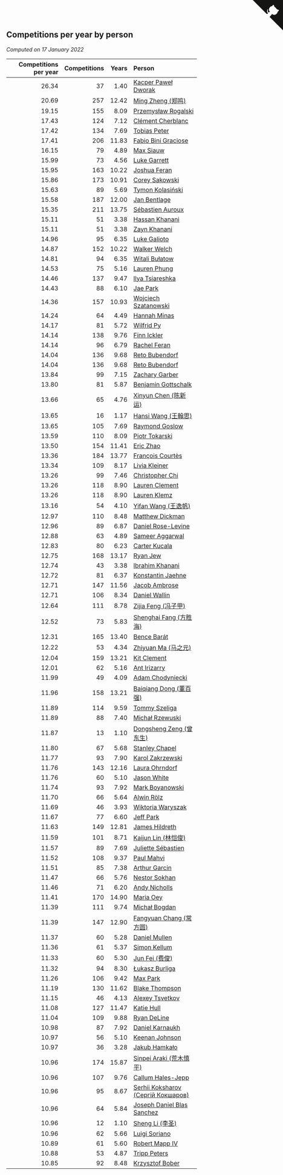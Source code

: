 ## Competitions per year by person

*Computed on 17 January 2022*

| Competitions per year | Competitions | Years | Person |
| ---: | ---: | ---: | :--- |
| 26.34 | 37 | 1.40 | [Kacper Paweł Dworak](https://www.worldcubeassociation.org/persons/2020DWOR01) |
| 20.69 | 257 | 12.42 | [Ming Zheng (郑鸣)](https://www.worldcubeassociation.org/persons/2009ZHEN11) |
| 19.15 | 155 | 8.09 | [Przemysław Rogalski](https://www.worldcubeassociation.org/persons/2013ROGA02) |
| 17.43 | 124 | 7.12 | [Clément Cherblanc](https://www.worldcubeassociation.org/persons/2014CHER05) |
| 17.42 | 134 | 7.69 | [Tobias Peter](https://www.worldcubeassociation.org/persons/2014PETE03) |
| 17.41 | 206 | 11.83 | [Fabio Bini Graciose](https://www.worldcubeassociation.org/persons/2010GRAC02) |
| 16.15 | 79 | 4.89 | [Max Siauw](https://www.worldcubeassociation.org/persons/2017SIAU02) |
| 15.99 | 73 | 4.56 | [Luke Garrett](https://www.worldcubeassociation.org/persons/2017GARR05) |
| 15.95 | 163 | 10.22 | [Joshua Feran](https://www.worldcubeassociation.org/persons/2011FERA01) |
| 15.86 | 173 | 10.91 | [Corey Sakowski](https://www.worldcubeassociation.org/persons/2011SAKO01) |
| 15.63 | 89 | 5.69 | [Tymon Kolasiński](https://www.worldcubeassociation.org/persons/2016KOLA02) |
| 15.58 | 187 | 12.00 | [Jan Bentlage](https://www.worldcubeassociation.org/persons/2010BENT01) |
| 15.35 | 211 | 13.75 | [Sébastien Auroux](https://www.worldcubeassociation.org/persons/2008AURO01) |
| 15.11 | 51 | 3.38 | [Hassan Khanani](https://www.worldcubeassociation.org/persons/2018KHAN26) |
| 15.11 | 51 | 3.38 | [Zayn Khanani](https://www.worldcubeassociation.org/persons/2018KHAN28) |
| 14.96 | 95 | 6.35 | [Luke Galioto](https://www.worldcubeassociation.org/persons/2015GALI02) |
| 14.87 | 152 | 10.22 | [Walker Welch](https://www.worldcubeassociation.org/persons/2011WELC01) |
| 14.81 | 94 | 6.35 | [Witali Bułatow](https://www.worldcubeassociation.org/persons/2015BUAT01) |
| 14.53 | 75 | 5.16 | [Lauren Phung](https://www.worldcubeassociation.org/persons/2016PHUN02) |
| 14.46 | 137 | 9.47 | [Ilya Tsiareshka](https://www.worldcubeassociation.org/persons/2012TERE01) |
| 14.43 | 88 | 6.10 | [Jae Park](https://www.worldcubeassociation.org/persons/2015PARK24) |
| 14.36 | 157 | 10.93 | [Wojciech Szatanowski](https://www.worldcubeassociation.org/persons/2011SZAT01) |
| 14.24 | 64 | 4.49 | [Hannah Minas](https://www.worldcubeassociation.org/persons/2017MINA04) |
| 14.17 | 81 | 5.72 | [Wilfrid Py](https://www.worldcubeassociation.org/persons/2016PYWI01) |
| 14.14 | 138 | 9.76 | [Finn Ickler](https://www.worldcubeassociation.org/persons/2012ICKL01) |
| 14.14 | 96 | 6.79 | [Rachel Feran](https://www.worldcubeassociation.org/persons/2015FERA01) |
| 14.04 | 136 | 9.68 | [Reto Bubendorf](https://www.worldcubeassociation.org/persons/2012BUBE01) |
| 14.04 | 136 | 9.68 | [Reto Bubendorf](https://www.worldcubeassociation.org/persons/2012BUBE01) |
| 13.84 | 99 | 7.15 | [Zachary Garber](https://www.worldcubeassociation.org/persons/2014GARB01) |
| 13.80 | 81 | 5.87 | [Benjamin Gottschalk](https://www.worldcubeassociation.org/persons/2016GOTT01) |
| 13.66 | 65 | 4.76 | [Xinyun Chen (陈新运)](https://www.worldcubeassociation.org/persons/2017CHEN36) |
| 13.65 | 16 | 1.17 | [Hansi Wang (王翰思)](https://www.worldcubeassociation.org/persons/2020WANG19) |
| 13.65 | 105 | 7.69 | [Raymond Goslow](https://www.worldcubeassociation.org/persons/2014GOSL01) |
| 13.59 | 110 | 8.09 | [Piotr Tokarski](https://www.worldcubeassociation.org/persons/2013TOKA01) |
| 13.50 | 154 | 11.41 | [Eric Zhao](https://www.worldcubeassociation.org/persons/2010ZHAO19) |
| 13.36 | 184 | 13.77 | [François Courtès](https://www.worldcubeassociation.org/persons/2008COUR01) |
| 13.34 | 109 | 8.17 | [Livia Kleiner](https://www.worldcubeassociation.org/persons/2013KLEI03) |
| 13.26 | 99 | 7.46 | [Christopher Chi](https://www.worldcubeassociation.org/persons/2014CHIC01) |
| 13.26 | 118 | 8.90 | [Lauren Clement](https://www.worldcubeassociation.org/persons/2013KLEM01) |
| 13.26 | 118 | 8.90 | [Lauren Klemz](https://www.worldcubeassociation.org/persons/2013KLEM01) |
| 13.16 | 54 | 4.10 | [Yifan Wang (王逸帆)](https://www.worldcubeassociation.org/persons/2017WANY29) |
| 12.97 | 110 | 8.48 | [Matthew Dickman](https://www.worldcubeassociation.org/persons/2013DICK01) |
| 12.96 | 89 | 6.87 | [Daniel Rose-Levine](https://www.worldcubeassociation.org/persons/2015ROSE01) |
| 12.88 | 63 | 4.89 | [Sameer Aggarwal](https://www.worldcubeassociation.org/persons/2017AGGA01) |
| 12.83 | 80 | 6.23 | [Carter Kucala](https://www.worldcubeassociation.org/persons/2015KUCA01) |
| 12.75 | 168 | 13.17 | [Ryan Jew](https://www.worldcubeassociation.org/persons/2008JEWR01) |
| 12.74 | 43 | 3.38 | [Ibrahim Khanani](https://www.worldcubeassociation.org/persons/2018KHAN27) |
| 12.72 | 81 | 6.37 | [Konstantin Jaehne](https://www.worldcubeassociation.org/persons/2015JAEH01) |
| 12.71 | 147 | 11.56 | [Jacob Ambrose](https://www.worldcubeassociation.org/persons/2010AMBR01) |
| 12.71 | 106 | 8.34 | [Daniel Wallin](https://www.worldcubeassociation.org/persons/2013WALL03) |
| 12.64 | 111 | 8.78 | [Zijia Feng (冯子甲)](https://www.worldcubeassociation.org/persons/2013FENG02) |
| 12.52 | 73 | 5.83 | [Shenghai Fang (方胜海)](https://www.worldcubeassociation.org/persons/2016FANG01) |
| 12.31 | 165 | 13.40 | [Bence Barát](https://www.worldcubeassociation.org/persons/2008BARA01) |
| 12.22 | 53 | 4.34 | [Zhiyuan Ma (马之元)](https://www.worldcubeassociation.org/persons/2017MAZH04) |
| 12.04 | 159 | 13.21 | [Kit Clement](https://www.worldcubeassociation.org/persons/2008CLEM01) |
| 12.01 | 62 | 5.16 | [Ant Irizarry](https://www.worldcubeassociation.org/persons/2016IRIZ02) |
| 11.99 | 49 | 4.09 | [Adam Chodyniecki](https://www.worldcubeassociation.org/persons/2017CHOD02) |
| 11.96 | 158 | 13.21 | [Baiqiang Dong (董百强)](https://www.worldcubeassociation.org/persons/2008DONG06) |
| 11.89 | 114 | 9.59 | [Tommy Szeliga](https://www.worldcubeassociation.org/persons/2012SZEL01) |
| 11.89 | 88 | 7.40 | [Michał Rzewuski](https://www.worldcubeassociation.org/persons/2014RZEW01) |
| 11.87 | 13 | 1.10 | [Dongsheng Zeng (曾东生)](https://www.worldcubeassociation.org/persons/2020ZENG03) |
| 11.80 | 67 | 5.68 | [Stanley Chapel](https://www.worldcubeassociation.org/persons/2016CHAP04) |
| 11.77 | 93 | 7.90 | [Karol Zakrzewski](https://www.worldcubeassociation.org/persons/2014ZAKR01) |
| 11.76 | 143 | 12.16 | [Laura Ohrndorf](https://www.worldcubeassociation.org/persons/2009OHRN01) |
| 11.76 | 60 | 5.10 | [Jason White](https://www.worldcubeassociation.org/persons/2016WHIT16) |
| 11.74 | 93 | 7.92 | [Mark Boyanowski](https://www.worldcubeassociation.org/persons/2014BOYA01) |
| 11.70 | 66 | 5.64 | [Alwin Rölz](https://www.worldcubeassociation.org/persons/2016ROLZ01) |
| 11.69 | 46 | 3.93 | [Wiktoria Waryszak](https://www.worldcubeassociation.org/persons/2018WARY01) |
| 11.67 | 77 | 6.60 | [Jeff Park](https://www.worldcubeassociation.org/persons/2015PARK08) |
| 11.63 | 149 | 12.81 | [James Hildreth](https://www.worldcubeassociation.org/persons/2009HILD01) |
| 11.59 | 101 | 8.71 | [Kaijun Lin (林恺俊)](https://www.worldcubeassociation.org/persons/2013LINK01) |
| 11.57 | 89 | 7.69 | [Juliette Sébastien](https://www.worldcubeassociation.org/persons/2014SEBA01) |
| 11.52 | 108 | 9.37 | [Paul Mahvi](https://www.worldcubeassociation.org/persons/2012MAHV01) |
| 11.51 | 85 | 7.38 | [Arthur Garcin](https://www.worldcubeassociation.org/persons/2014GARC27) |
| 11.47 | 66 | 5.76 | [Nestor Sokhan](https://www.worldcubeassociation.org/persons/2016SOKH01) |
| 11.46 | 71 | 6.20 | [Andy Nicholls](https://www.worldcubeassociation.org/persons/2015NICH04) |
| 11.41 | 170 | 14.90 | [Maria Oey](https://www.worldcubeassociation.org/persons/2007OEYM01) |
| 11.39 | 111 | 9.74 | [Michał Bogdan](https://www.worldcubeassociation.org/persons/2012BOGD01) |
| 11.39 | 147 | 12.90 | [Fangyuan Chang (常方圆)](https://www.worldcubeassociation.org/persons/2009CHAN04) |
| 11.37 | 60 | 5.28 | [Daniel Mullen](https://www.worldcubeassociation.org/persons/2016MULL04) |
| 11.36 | 61 | 5.37 | [Simon Kellum](https://www.worldcubeassociation.org/persons/2016KELL12) |
| 11.33 | 60 | 5.30 | [Jun Fei (费俊)](https://www.worldcubeassociation.org/persons/2016FEIJ02) |
| 11.32 | 94 | 8.30 | [Łukasz Burliga](https://www.worldcubeassociation.org/persons/2013BURL01) |
| 11.26 | 106 | 9.42 | [Max Park](https://www.worldcubeassociation.org/persons/2012PARK03) |
| 11.19 | 130 | 11.62 | [Blake Thompson](https://www.worldcubeassociation.org/persons/2010THOM03) |
| 11.15 | 46 | 4.13 | [Alexey Tsvetkov](https://www.worldcubeassociation.org/persons/2017TSVE02) |
| 11.08 | 127 | 11.47 | [Katie Hull](https://www.worldcubeassociation.org/persons/2010HULL01) |
| 11.04 | 109 | 9.88 | [Ryan DeLine](https://www.worldcubeassociation.org/persons/2012DELI01) |
| 10.98 | 87 | 7.92 | [Daniel Karnaukh](https://www.worldcubeassociation.org/persons/2014KARN02) |
| 10.97 | 56 | 5.10 | [Keenan Johnson](https://www.worldcubeassociation.org/persons/2016JOHN30) |
| 10.97 | 36 | 3.28 | [Jakub Hamkało](https://www.worldcubeassociation.org/persons/2018HAMK01) |
| 10.96 | 174 | 15.87 | [Sinpei Araki (荒木慎平)](https://www.worldcubeassociation.org/persons/2006ARAK01) |
| 10.96 | 107 | 9.76 | [Callum Hales-Jepp](https://www.worldcubeassociation.org/persons/2012HALE01) |
| 10.96 | 95 | 8.67 | [Serhii Koksharov (Сергій Кокшаров)](https://www.worldcubeassociation.org/persons/2013KOKS01) |
| 10.96 | 64 | 5.84 | [Joseph Daniel Blas Sanchez](https://www.worldcubeassociation.org/persons/2016SANC08) |
| 10.96 | 12 | 1.10 | [Sheng Li (李圣)](https://www.worldcubeassociation.org/persons/2020LISH02) |
| 10.96 | 62 | 5.66 | [Luigi Soriano](https://www.worldcubeassociation.org/persons/2016SORI04) |
| 10.89 | 61 | 5.60 | [Robert Mapp IV](https://www.worldcubeassociation.org/persons/2016IVRO01) |
| 10.88 | 53 | 4.87 | [Tripp Peters](https://www.worldcubeassociation.org/persons/2017PETE04) |
| 10.85 | 92 | 8.48 | [Krzysztof Bober](https://www.worldcubeassociation.org/persons/2013BOBE01) |


<a href="https://github.com/jonatanklosko/wca_statistics" class="github-corner" aria-label="View source on Github"><svg width="80" height="80" viewBox="0 0 250 250" style="fill:#151513; color:#fff; position: absolute; top: 0; border: 0; right: 0;" aria-hidden="true"><path d="M0,0 L115,115 L130,115 L142,142 L250,250 L250,0 Z"></path><path d="M128.3,109.0 C113.8,99.7 119.0,89.6 119.0,89.6 C122.0,82.7 120.5,78.6 120.5,78.6 C119.2,72.0 123.4,76.3 123.4,76.3 C127.3,80.9 125.5,87.3 125.5,87.3 C122.9,97.6 130.6,101.9 134.4,103.2" fill="currentColor" style="transform-origin: 130px 106px;" class="octo-arm"></path><path d="M115.0,115.0 C114.9,115.1 118.7,116.5 119.8,115.4 L133.7,101.6 C136.9,99.2 139.9,98.4 142.2,98.6 C133.8,88.0 127.5,74.4 143.8,58.0 C148.5,53.4 154.0,51.2 159.7,51.0 C160.3,49.4 163.2,43.6 171.4,40.1 C171.4,40.1 176.1,42.5 178.8,56.2 C183.1,58.6 187.2,61.8 190.9,65.4 C194.5,69.0 197.7,73.2 200.1,77.6 C213.8,80.2 216.3,84.9 216.3,84.9 C212.7,93.1 206.9,96.0 205.4,96.6 C205.1,102.4 203.0,107.8 198.3,112.5 C181.9,128.9 168.3,122.5 157.7,114.1 C157.9,116.9 156.7,120.9 152.7,124.9 L141.0,136.5 C139.8,137.7 141.6,141.9 141.8,141.8 Z" fill="currentColor" class="octo-body"></path></svg></a><style>.github-corner:hover .octo-arm{animation:octocat-wave 560ms ease-in-out}@keyframes octocat-wave{0%,100%{transform:rotate(0)}20%,60%{transform:rotate(-25deg)}40%,80%{transform:rotate(10deg)}}@media (max-width:500px){.github-corner:hover .octo-arm{animation:none}.github-corner .octo-arm{animation:octocat-wave 560ms ease-in-out}}</style>
